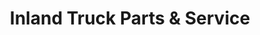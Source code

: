 ---
title: "Inland Truck Parts & Service"
url: /denton/inland-truck-parts-und-service/
shop: Autowerkstatt
---